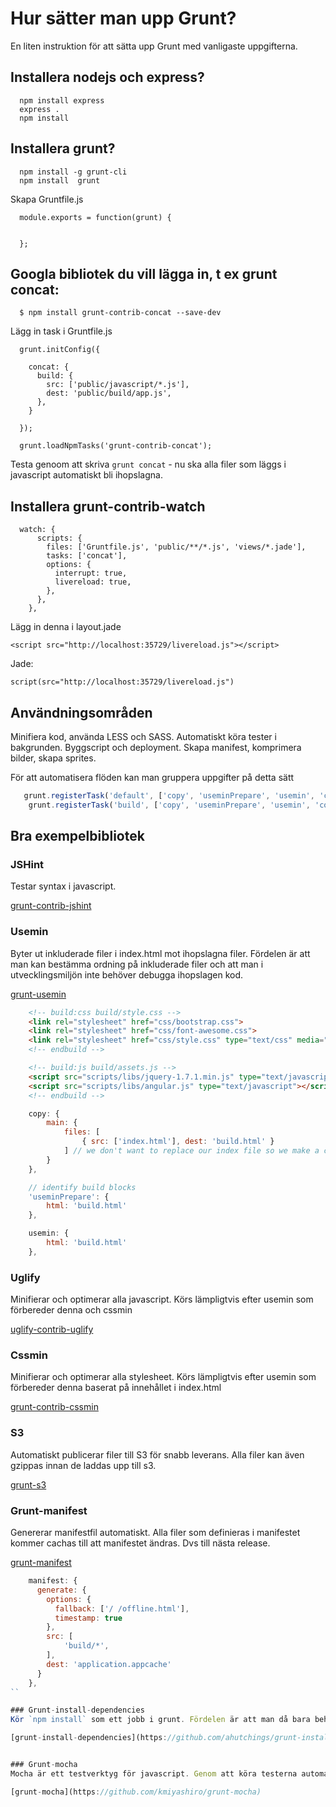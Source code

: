 Hur sätter man upp Grunt?
====

En liten instruktion för att sätta upp Grunt med vanligaste uppgifterna.


## Installera nodejs och express?


      npm install express
      express .
      npm install


## Installera grunt?

      npm install -g grunt-cli
      npm install  grunt

Skapa Gruntfile.js

      module.exports = function(grunt) {


      };

## Googla bibliotek du vill lägga in, t ex grunt concat:

      $ npm install grunt-contrib-concat --save-dev

Lägg in task i Gruntfile.js


      grunt.initConfig({

        concat: {
          build: {
            src: ['public/javascript/*.js'],
            dest: 'public/build/app.js',
          },
        }

      });

      grunt.loadNpmTasks('grunt-contrib-concat');

Testa genoom att skriva `grunt concat` - nu ska alla filer som läggs i javascript automatiskt bli ihopslagna.


## Installera grunt-contrib-watch

      watch: {
          scripts: {
            files: ['Gruntfile.js', 'public/**/*.js', 'views/*.jade'],
            tasks: ['concat'],
            options: {
              interrupt: true,
              livereload: true,
            },
          },
        },

Lägg in denna i layout.jade
    
    <script src="http://localhost:35729/livereload.js"></script>

Jade:

    script(src="http://localhost:35729/livereload.js")

## Användningsområden

Minifiera kod, använda LESS och SASS. Automatiskt köra tester i bakgrunden. Byggscript och deployment. Skapa manifest, komprimera bilder, skapa sprites. 

För att automatisera flöden kan man gruppera uppgifter på detta sätt

``` javascript
   grunt.registerTask('default', ['copy', 'useminPrepare', 'usemin', 'concat', 'uglify', 'cssmin', 'jshint', 'mocha', 'regarde']);
    grunt.registerTask('build', ['copy', 'useminPrepare', 'usemin', 'concat', 'uglify', 'cssmin', 's3']);
```

## Bra exempelbibliotek


### JSHint
Testar syntax i javascript.

[grunt-contrib-jshint](https://github.com/gruntjs/grunt-contrib-jshint)


### Usemin
Byter ut inkluderade filer i index.html mot ihopslagna filer. Fördelen är att man kan bestämma ordning på inkluderade filer och att man i utvecklingsmiljön inte behöver debugga ihopslagen kod.

[grunt-usemin](https://github.com/yeoman/grunt-usemin)

``` html
    <!-- build:css build/style.css -->
    <link rel="stylesheet" href="css/bootstrap.css">
    <link rel="stylesheet" href="css/font-awesome.css">
    <link rel="stylesheet" href="css/style.css" type="text/css" media="screen" />
    <!-- endbuild -->
```

``` html
    <!-- build:js build/assets.js -->
    <script src="scripts/libs/jquery-1.7.1.min.js" type="text/javascript" charset="utf-8"></script>
    <script src="scripts/libs/angular.js" type="text/javascript"></script>
    <!-- endbuild -->
```

``` javascript
    copy: {
        main: {
            files: [
                { src: ['index.html'], dest: 'build.html' }
            ] // we don't want to replace our index file so we make a copy of it before minifying it
        }
    },

    // identify build blocks
    'useminPrepare': {
        html: 'build.html'
    },

    usemin: {
        html: 'build.html'
    },
```


### Uglify
Minifierar och optimerar alla javascript. Körs lämpligtvis efter usemin som förbereder denna och cssmin

[uglify-contrib-uglify](https://github.com/gruntjs/grunt-contrib-uglify)


### Cssmin
Minifierar och optimerar alla stylesheet. Körs lämpligtvis efter usemin som förbereder denna baserat på innehållet i index.html

[grunt-contrib-cssmin](https://github.com/gruntjs/grunt-contrib-cssmin)

### S3
Automatiskt publicerar filer till S3 för snabb leverans. Alla filer kan även gzippas innan de laddas upp till s3.

[grunt-s3](https://github.com/pifantastic/grunt-s3)



### Grunt-manifest
Genererar manifestfil automatiskt. Alla filer som definieras i manifestet kommer cachas till att manifestet ändras. Dvs till nästa release.

[grunt-manifest](https://github.com/gunta/grunt-manifest)

``` javascript
    manifest: {
      generate: {
        options: {
          fallback: ['/ /offline.html'],
          timestamp: true
        },
        src: [
            'build/*',
        ],
        dest: 'application.appcache'
      }
    },
``

### Grunt-install-dependencies
Kör `npm install` som ett jobb i grunt. Fördelen är att man då bara behöver uppdatera packages.json när man har nya bibliotek och att `grunt deploy` kan köras själv i deploymentscript. Obs - lite catch22 innan man kört `npm install -g grunt-instal-depencies` på byggservern.

[grunt-install-dependencies](https://github.com/ahutchings/grunt-install-dependencies)


### Grunt-mocha
Mocha är ett testverktyg för javascript. Genom att köra testerna automatiserat i bakgrunden får du reda på när något smäller. Grunt-mocha kan både köra server- och klienttester. 

[grunt-mocha](https://github.com/kmiyashiro/grunt-mocha)
